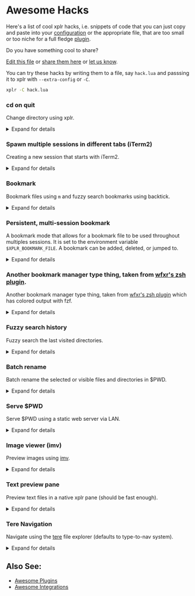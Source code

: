 # Awesome Hacks

Here's a list of cool xplr hacks, i.e. snippets of code that you can just copy
and paste into your [configuration][1] or the appropriate file, that are
too small or too niche for a full fledge [plugin][2].

Do you have something cool to share?

[Edit this file][3] or [share them here][4] or [let us know][5].

You can try these hacks by writing them to a file, say `hack.lua` and passsing
it to xplr with `--extra-config` or `-C`.

```bash
xplr -C hack.lua
```

### cd on quit

Change directory using xplr.

<details>
<summary>Expand for details</summary>

- Author: [@sayanarijit][8]
- Tested on: Linux

With this alias set, you can navigate directories using xplr by entering
xcd command, and when you quit by pressing enter, you will enter the
directory.

You can of course, quit with plain Quit (i.e. by pressing q) to
gracefully cancel "cd on quit".

```bash
alias xcd='cd "$(xplr --print-pwd-as-result)"'
```

</details>

### Spawn multiple sessions in different tabs (iTerm2)

Creating a new session that starts with iTerm2.

<details>
<summary>Expand for details</summary>

- Author: [@lmburns][9]
- Requires: iTerm2
- Tested on: MacOS

```lua
xplr.config.modes.builtin.default.key_bindings.on_key["ctrl-n"] = {
  help = "new session",
  messages = {
    { BashExecSilently = [[
        osascript <<EOF
        tell application "iTerm2"
          tell current window
            create tab with default profile
            tell current session to write text "xplr"
          end tell
        end tell
      ]]
    },
  },
}
```

</details>

### Bookmark

Bookmark files using `m` and fuzzy search bookmarks using backtick.

<details>
<summary>Expand for details</summary>

[![xplr-bookmark.gif][7]][6]

- Author: [@sayanarijit][8]
- Requires: fzf
- Tested on: Linux

```lua
xplr.config.modes.builtin.default.key_bindings.on_key.m = {
  help = "bookmark",
  messages = {
    {
      BashExecSilently = [===[
        PTH="${XPLR_FOCUS_PATH:?}"
        if echo "${PTH:?}" >> "${XPLR_SESSION_PATH:?}/bookmarks"; then
          echo "LogSuccess: ${PTH:?} added to bookmarks" >> "${XPLR_PIPE_MSG_IN:?}"
        else
          echo "LogError: Failed to bookmark ${PTH:?}" >> "${XPLR_PIPE_MSG_IN:?}"
        fi
      ]===],
    },
  },
}

xplr.config.modes.builtin.default.key_bindings.on_key["`"] = {
  help = "go to bookmark",
  messages = {
    {
      BashExec = [===[
        PTH=$(cat "${XPLR_SESSION_PATH:?}/bookmarks" | fzf --no-sort)
        if [ "$PTH" ]; then
          echo FocusPath: "'"${PTH:?}"'" >> "${XPLR_PIPE_MSG_IN:?}"
        fi
      ]===],
    },
  },
}
```

</details>

### Persistent, multi-session bookmark

A bookmark mode that allows for a bookmark file to be used throughout multiples
sessions. It is set to the environment variable `$XPLR_BOOKMARK_FILE`. A
bookmark can be added, deleted, or jumped to.

<details>
<summary>Expand for details</summary>

- Author: [@lmburns][9]
- Requires: fzf, sd
- Tested on: MacOS

```lua
-- Bookmark: mode binding
xplr.config.modes.custom.bookmark = {
  name = "bookmark",
  key_bindings = {
    on_key = {
      m = {
        help = "bookmark dir",
        messages = {
          { BashExecSilently = [[
              PTH="${XPLR_FOCUS_PATH:?}"
              if [ -d "${PTH}" ]; then
                PTH="${PTH}"
              elif [ -f "${PTH}" ]; then
                PTH="$(dirname "${PTH}")"
              fi
              if echo "${PTH:?}" >> "${XPLR_BOOKMARK_FILE:?}"; then
                echo "LogSuccess: ${PTH:?} added to bookmarks" >> "${XPLR_PIPE_MSG_IN:?}"
              else
                echo "LogError: Failed to bookmark ${PTH:?}" >> "${XPLR_PIPE_MSG_IN:?}"
              fi
            ]]
          },
        },
      },
      g = {
        help = "go to bookmark",
        messages = {
          {
            BashExec = [===[
              PTH=$(cat "${XPLR_BOOKMARK_FILE:?}" | fzf --no-sort)
              if [ "$PTH" ]; then
                echo FocusPath: "'"${PTH:?}"'" >> "${XPLR_PIPE_MSG_IN:?}"
              fi
            ]===]
          },
        },
      },
      d = {
        help = "delete bookmark",
        messages = {
          { BashExec = [[
              PTH=$(cat "${XPLR_BOOKMARK_FILE:?}" | fzf --no-sort)
              sd "$PTH\n" "" "${XPLR_BOOKMARK_FILE:?}"
            ]]
          },
        },
      },
      esc = {
        help = "cancel",
        messages = {
          "PopMode",
        },
      },
    },
  },
}
```

</details>

### Another bookmark manager type thing, taken from [wfxr's zsh plugin][13].

Another bookmark manager type thing, taken from [wfxr's zsh plugin][13] which has colored output with fzf.

<details>
<summary>Expand for details</summary>

- Author: [@lmburns][9]
- Requires: fzf, exa
- Tested on: MacOS

```lua
xplr.config.modes.builtin.go_to.key_bindings.on_key.b = {
  help = "bookmark jump",
  messages = {
    "PopMode",
    { BashExec = [===[
        field='\(\S\+\s*\)'
        esc=$(printf '\033')
        N="${esc}[0m"
        R="${esc}[31m"
        G="${esc}[32m"
        Y="${esc}[33m"
        B="${esc}[34m"
        pattern="s#^${field}${field}${field}${field}#$Y\1$R\2$N\3$B\4$N#"
        PTH=$(sed 's#: # -> #' "$PATHMARKS_FILE"| nl| column -t \
        | gsed "${pattern}" \
        | fzf --ansi \
            --height '40%' \
            --preview="echo {}|sed 's#.*->  ##'| xargs exa --color=always" \
            --preview-window="right:50%" \
        | sed 's#.*->  ##')
        if [ "$PTH" ]; then
          echo ChangeDirectory: "'"${PTH:?}"'" >> "${XPLR_PIPE_MSG_IN:?}"
        fi
      ]===]
    },
  }
}
```

</details>

### Fuzzy search history

Fuzzy search the last visited directories.

<details>
<summary>Expand for details</summary>

- Author: [@sayanarijit][8]
- Requires: fzf
- Tested on: Linux

```lua
xplr.config.modes.builtin.go_to.key_bindings.on_key.h = {
  help = "history",
  messages = {
    "PopMode",
    {
      BashExec = [===[
        PTH=$(cat "${XPLR_PIPE_HISTORY_OUT:?}" | sort -u | fzf --no-sort)
        if [ "$PTH" ]; then
          echo ChangeDirectory: "'"${PTH:?}"'" >> "${XPLR_PIPE_MSG_IN:?}"
        fi
      ]===],
    },
  },
}
```

</details>

### Batch rename

Batch rename the selected or visible files and directories in $PWD.

<details>
<summary>Expand for details</summary>

[![xplr-rename.gif][11]][10]

- Author: [@sayanarijit][8]
- Requires: [pipe-rename][12]
- Tested on: Linux

```lua
xplr.config.modes.builtin.default.key_bindings.on_key.R = {
  help = "batch rename",
  messages = {
    {
      BashExec = [===[
       SELECTION=$(cat "${XPLR_PIPE_SELECTION_OUT:?}")
       NODES=${SELECTION:-$(cat "${XPLR_PIPE_DIRECTORY_NODES_OUT:?}")}
       if [ "$NODES" ]; then
         echo -e "$NODES" | renamer
         echo ExplorePwdAsync >> "${XPLR_PIPE_MSG_IN:?}"
       fi
     ]===],
    },
  },
}
```

</details>

### Serve $PWD

Serve $PWD using a static web server via LAN.

<details>
<summary>Expand for details</summary>

- Author: [@sayanarijit][8]
- Requires: [sfz][14], fzf
- Tested on: Linux

```lua
xplr.config.modes.builtin.default.key_bindings.on_key.S = {
  help = "serve $PWD",
  messages = {
    {
      BashExec = [===[
        IP=$(ip addr | grep -w inet | cut -d/ -f1 | grep -Eo '[0-9]{1,3}\.[0-9]{      1,3}\.[0-9]{1,3}\.[0-9]{1,3}' | fzf --prompt 'Select IP > ')
        echo "IP: ${IP:?}"
        read -p "Port (default 5000): " PORT
        echo
        sfz --all --cors --no-ignore --bind ${IP:?} --port ${PORT:-5000} . &
        sleep 1 && read -p '[press enter to exit]'
        kill -9 %1
      ]===],
    },
  },
}
```

</details>

### Image viewer (imv)

Preview images using [imv][17].

<details>
<summary>Expand for details</summary>

- Author: [@sayanarijit][8]
- Requires: [imv][17], [xdotool][18]
- Tested on: Linux, FreeBSD 13.1-RELEASE

```lua
xplr.config.modes.builtin.default.key_bindings.on_key.P = {
  help = "preview",
  messages = {
    {
      BashExecSilently = [===[
        FIFO_PATH="/tmp/xplr.fifo"

        if [ -e "$FIFO_PATH" ]; then
          echo StopFifo >> "$XPLR_PIPE_MSG_IN"
          rm -f -- "$FIFO_PATH"
        else
          mkfifo "$FIFO_PATH"
          "$HOME/.local/bin/imv-open.sh" "$FIFO_PATH" "$XPLR_FOCUS_PATH" &
          echo "StartFifo: '$FIFO_PATH'" >> "$XPLR_PIPE_MSG_IN"
        fi
      ]===],
    },
  },
}
```

$HOME/.local/bin/imv-open.sh

```bash
#!/usr/bin/env bash

FIFO_PATH="$1"
IMAGE="$2"
MAINWINDOW="$(xdotool getactivewindow)"
IMV_PID="$(pgrep imv)"

if [ ! "$IMV_PID" ]; then
  imv "$IMAGE" &
  IMV_PID=$!
fi

sleep 0.5

xdotool windowactivate "$MAINWINDOW"

while read -r path; do
  imv-msg "$IMV_PID" close all
  imv-msg "$IMV_PID" open "$path"
done < "$FIFO_PATH"

imv-msg "$IMV_PID" quit
[ -e "$FIFO_PATH" ] && rm -f -- "$FIFO_PATH"
```

</details>

### Text preview pane

Preview text files in a native xplr pane (should be fast enough).

<details>
<summary>Expand for details</summary>

- Author: [@sayanarijit][8]
- Requires: none
- Tested on: Linux, FreeBSD 13.1-RELEASE

```lua
local function stat(node)
  return node.mime_essence
end

local function read(path, lines)
  local out = ""
  local p = io.open(path)

  if p == nil then
    return stat(path)
  end

  local i = 0
  for line in p:lines() do
    out = out .. line .. "\n"
    if i == lines then
      break
    end
    i = i + 1
  end
  p:close()

  return out
end

xplr.config.layouts.builtin.default = {
  Horizontal = {
    config = {
      constraints = {
        { Percentage = 60 },
        { Percentage = 40 },
      },
    },
    splits = {
      "Table",
      {
        CustomContent = {
          title = "preview",
          body = { DynamicParagraph = { render = "custom.preview_pane.render" } },
        },
      },
    },
  },
}

xplr.fn.custom.preview_pane = {}
xplr.fn.custom.preview_pane.render = function(ctx)
  local n = ctx.app.focused_node

  if n and n.canonical then
    n = n.canonical
  end

  if n then
    if n.is_file then
      return read(n.absolute_path, ctx.layout_size.height)
    else
      return stat(n)
    end
  else
    return ""
  end
end
```

</details>

### Tere Navigation

Navigate using the [tere][19] file explorer (defaults to type-to-nav system).

<details>
<summary>Expand for details</summary>

- Author: [@sayanarijit][8]
- Requires: [tere][19]
- Tested on: Linux

```lua
xplr.config.modes.builtin.default.key_bindings.on_key.T = {
  help = "tere nav",
  messages = {
    { BashExec = [[echo ChangeDirectory: "'"$(tere)"'" >> "$XPLR_PIPE_MSG_IN"]] },
  },
}
```

</details>

## Also See:

- [Awesome Plugins][15]
- [Awesome Integrations][16]

[1]: configuration.md
[2]: plugin.md
[3]: https://github.com/sayanarijit/xplr/edit/main/docs/en/src/awesome-hacks.md
[4]: https://github.com/sayanarijit/xplr/discussions/categories/show-and-tell
[5]: community.md
[6]: https://gifyu.com/image/rGSR
[7]: https://s4.gifyu.com/images/xplr-bookmark.gif
[8]: https://github.com/sayanarijit
[9]: https://github.com/lmburns
[10]: https://gifyu.com/image/rGbo
[11]: https://s4.gifyu.com/images/xplr-rename.gif
[12]: https://github.com/marcusbuffett/pipe-rename
[13]: https://github.com/wfxr/formarks
[14]: https://github.com/weihanglo/sfz
[15]: awesome-plugins.md
[16]: awesome-integrations.md
[17]: https://sr.ht/~exec64/imv
[18]: https://www.semicomplete.com/projects/xdotool
[19]: https://github.com/mgunyho/tere
